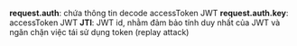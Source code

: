 **request.auth**: chứa thông tin decode accessToken JWT
**request.auth.key**: accessToken JWT
**JTI**: JWT id, nhằm đảm bảo tính duy nhất của JWT và ngăn chặn việc tái sử dụng token (replay attack)
